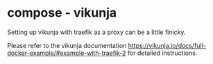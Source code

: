 # compose - vikunja

Setting up vikunja with traefik as a proxy can be a little finicky.

Please refer to the vikunja documentation <https://vikunja.io/docs/full-docker-example/#example-with-traefik-2>
for detailed instructions.
